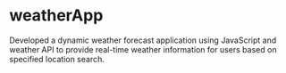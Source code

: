 # weatherApp


Developed a dynamic weather forecast application using JavaScript and weather API to provide real-time weather information for users based on specified location search. 
